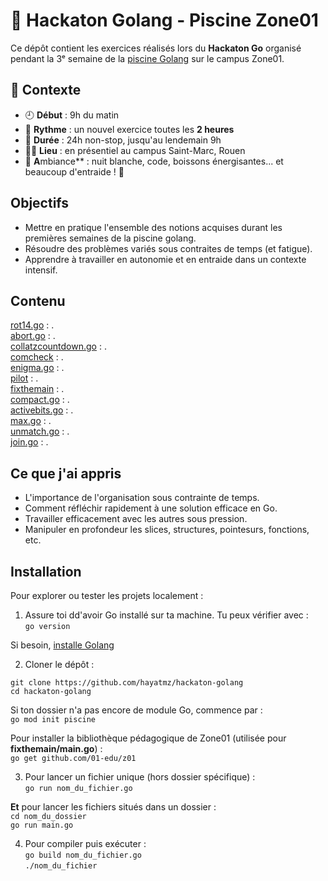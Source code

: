 # 🧠 Hackaton Golang - Piscine Zone01
Ce dépôt contient les exercices réalisés lors du **Hackaton Go** organisé pendant la 3ᵉ semaine de la [piscine Golang](./https://github.com/hayatmz/piscine-golang) sur le campus Zone01.

## 📅 Contexte
- 🕘 **Début** : 9h du matin
- 🔁 **Rythme** : un nouvel exercice toutes les **2 heures**
- 🌙 **Durée** : 24h non-stop, jusqu'au lendemain 9h
- 🧑‍💻 **Lieu** : en présentiel au campus Saint-Marc, Rouen
- 🌌 **A**mbiance** : nuit blanche, code, boissons énergisantes... et beaucoup d'entraide ! 💪

## Objectifs
- Mettre en pratique l'ensemble des notions acquises durant les premières semaines de la piscine golang.
- Résoudre des problèmes variés sous contraites de temps (et fatigue).
- Apprendre à travailler en autonomie et en entraide dans un contexte intensif.

## Contenu
[rot14.go](./rot14.go) : .<br>
[abort.go](./abort.go) : .<br>
[collatzcountdown.go](./collatzcountdown.go) : .<br>
[comcheck](./comcheck/main.go) : .<br>
[enigma.go](./enigma.go) : .<br>
[pilot](./pilot/main.go) : .<br>
[fixthemain](./fixthemain/main.go) : .<br>
[compact.go](./compact.go) : .<br>
[activebits.go](./activebits.go) : .<br>
[max.go](./max.go) : .<br>
[unmatch.go](./unmatch.go) : .<br>
[join.go](./join.go) : .<br>

## Ce que j'ai appris
- L'importance de l'organisation sous contrainte de temps.
- Comment réfléchir rapidement à une solution efficace en Go.
- Travailler efficacement avec les autres sous pression.
- Manipuler en profondeur les slices, structures, pointesurs, fonctions, etc.

## Installation
Pour explorer ou tester les projets localement :

1. Assure toi dd'avoir Go installé sur ta machine. Tu peux vérifier avec :<br>
```go version```<br>

Si besoin, [installe Golang](./golang.org/dl)

2. Cloner le dépôt :<br>

```git clone https://github.com/hayatmz/hackaton-golang```<br>
```cd hackaton-golang```<br>

Si ton dossier n'a pas encore de module Go, commence par :<br>
```go mod init piscine```<br>

Pour installer la bibliothèque pédagogique de Zone01 (utilisée pour **fixthemain/main.go**) :<br>
```go get github.com/01-edu/z01```<br>

3. Pour lancer un fichier unique (hors dossier spécifique) :<br>
```go run nom_du_fichier.go```<br>

**Et** pour lancer les fichiers situés dans un dossier :<br>
```cd nom_du_dossier```<br>
```go run main.go```<br>

4. Pour compiler puis exécuter :<br>
```go build nom_du_fichier.go```<br>
```./nom_du_fichier```